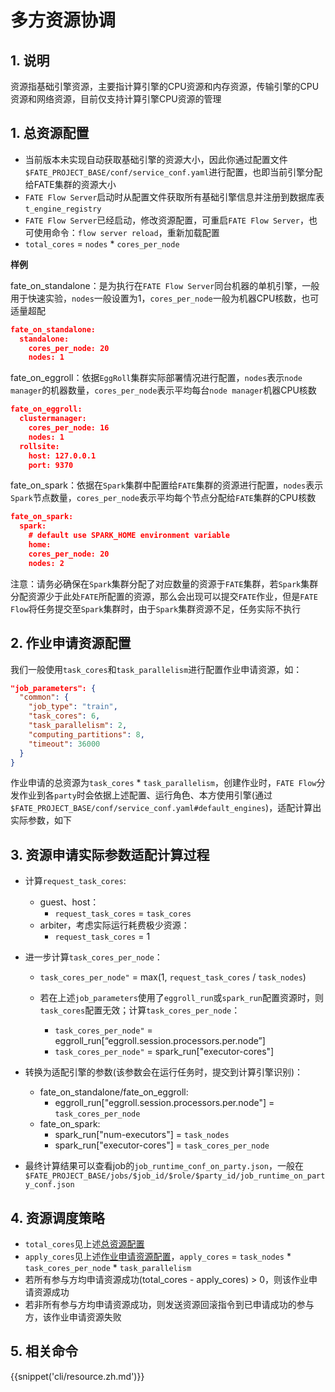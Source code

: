 # 多方资源协调

## 1. 说明

资源指基础引擎资源，主要指计算引擎的CPU资源和内存资源，传输引擎的CPU资源和网络资源，目前仅支持计算引擎CPU资源的管理

## 1. 总资源配置

- 当前版本未实现自动获取基础引擎的资源大小，因此你通过配置文件`$FATE_PROJECT_BASE/conf/service_conf.yaml`进行配置，也即当前引擎分配给FATE集群的资源大小
- `FATE Flow Server`启动时从配置文件获取所有基础引擎信息并注册到数据库表`t_engine_registry`
- `FATE Flow Server`已经启动，修改资源配置，可重启`FATE Flow Server`，也可使用命令：`flow server reload`，重新加载配置
- `total_cores` = `nodes` * `cores_per_node`

**样例**

fate_on_standalone：是为执行在`FATE Flow Server`同台机器的单机引擎，一般用于快速实验，`nodes`一般设置为1，`cores_per_node`一般为机器CPU核数，也可适量超配

```json
fate_on_standalone:
  standalone:
    cores_per_node: 20
    nodes: 1
```

fate_on_eggroll：依据`EggRoll`集群实际部署情况进行配置，`nodes`表示`node manager`的机器数量，`cores_per_node`表示平均每台`node manager`机器CPU核数

```json
fate_on_eggroll:
  clustermanager:
    cores_per_node: 16
    nodes: 1
  rollsite:
    host: 127.0.0.1
    port: 9370
```

fate_on_spark：依据在`Spark`集群中配置给`FATE`集群的资源进行配置，`nodes`表示`Spark`节点数量，`cores_per_node`表示平均每个节点分配给`FATE`集群的CPU核数

```json
fate_on_spark:
  spark:
    # default use SPARK_HOME environment variable
    home:
    cores_per_node: 20
    nodes: 2
```

注意：请务必确保在`Spark`集群分配了对应数量的资源于`FATE`集群，若`Spark`集群分配资源少于此处`FATE`所配置的资源，那么会出现可以提交`FATE`作业，但是`FATE Flow`将任务提交至`Spark`集群时，由于`Spark`集群资源不足，任务实际不执行

## 2. 作业申请资源配置

我们一般使用`task_cores`和`task_parallelism`进行配置作业申请资源，如：

```json
"job_parameters": {
  "common": {
    "job_type": "train",
    "task_cores": 6,
    "task_parallelism": 2,
    "computing_partitions": 8,
    "timeout": 36000
  }
}
```

作业申请的总资源为`task_cores` * `task_parallelism`，创建作业时，`FATE Flow`分发作业到各`party`时会依据上述配置、运行角色、本方使用引擎(通过`$FATE_PROJECT_BASE/conf/service_conf.yaml#default_engines`)，适配计算出实际参数，如下

## 3. 资源申请实际参数适配计算过程

- 计算`request_task_cores`:
  - guest、host：
    - `request_task_cores` = `task_cores`
  - arbiter，考虑实际运行耗费极少资源：
    - `request_task_cores` = 1

- 进一步计算`task_cores_per_node`：
  - `task_cores_per_node"` = max(1, `request_task_cores` / `task_nodes`)

  - 若在上述`job_parameters`使用了`eggroll_run`或`spark_run`配置资源时，则`task_cores`配置无效；计算`task_cores_per_node`：
    - `task_cores_per_node"` = eggroll_run[“eggroll.session.processors.per.node”]
    - `task_cores_per_node"` = spark_run["executor-cores"]

- 转换为适配引擎的参数(该参数会在运行任务时，提交到计算引擎识别)：
  - fate_on_standalone/fate_on_eggroll:
    - eggroll_run["eggroll.session.processors.per.node"] = `task_cores_per_node`
  - fate_on_spark:
    - spark_run["num-executors"] = `task_nodes`
    - spark_run["executor-cores"] = `task_cores_per_node`

- 最终计算结果可以查看job的`job_runtime_conf_on_party.json`，一般在`$FATE_PROJECT_BASE/jobs/$job_id/$role/$party_id/job_runtime_on_party_conf.json`

## 4. 资源调度策略

- `total_cores`见上述[总资源配置](#41-总资源配置)
- `apply_cores`见上述[作业申请资源配置](#42-作业申请资源配置)，`apply_cores` = `task_nodes` * `task_cores_per_node` * `task_parallelism`
- 若所有参与方均申请资源成功(total_cores - apply_cores) > 0，则该作业申请资源成功
- 若非所有参与方均申请资源成功，则发送资源回滚指令到已申请成功的参与方，该作业申请资源失败

## 5. 相关命令

{{snippet('cli/resource.zh.md')}}
